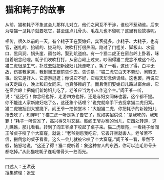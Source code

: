 # 猫和耗子的故事

从前，猫和耗子不象这会儿那样儿对立，他们之间互不干涉，谁也不惹动谁。后来为啥猫一见耗子就要吃它，甚至连点儿骨头、毛茬儿也不留呢？这里有段故事呢。

相传，很久以前的一天，有个耗子正在娶媳妇，宾客挺多。小耗子、大耗子，也有官，送礼的、抬轿的、拢马的，吹吹打打很热闹。路过了门槛关、脚板山、水瓮口、黑风洞、锅头崖、窗台岭，娶到炕道府。有一个猫二虎正在窗台岭上卧着，眯缝着眼念经哩。耗子们吹吹打打，从窗台岭上过来，吵闹得猫二虎念不成这个经。猫二虎很是生气，扑过去就把新媳妇儿抢走吃了。耗子一看，这还了得，白平无故，伤害我家亲，我到阎王跟前告你去。告词是：“猫二虎它白天不劳动，闲暇无事。说它是好人，它游游逛逛；你说它不好，它每天却念佛诵经。这也罢，再说它白天走四方，晚上和妇女同床，也真够赖的了。而且俺们娶媳妇儿路过窗台岭，它在窗台岭上把俺们新媳妇儿吃了。老爷应当为小人作这个主。”阎王爷一听，说：“这还行！你念经也好，走游四方也好，还是与妇女同床也罢，这个都不提。你不能连人家新媳妇吃了么，这还象个话哩？”说完就命手下去捉拿猫二虎归案。猫二虎被捆到大堂跪下，阎王爷一拍惊堂木：“大胆猫二虎，你把耗子的新媳妇儿抢去吃了，知罪吗”？猫二虎一听是耗子告它了，就如实招供说：“是我吃的，我知罪！“耗子一听告准了，高兴得又叫又跳。趁阎王爷办案的当儿，它四处转游，这儿瞧瞧，那儿看看。转到了阎王爷桌下咬起了桌子来。猫二虎眼亮，一看耗子给阎王爷桌子咬了个大窟窿，就说：“老爷别怨我吃它，它丟开空就害人。老爷若不信，搬倒您的桌子看看，这么一会儿就被它咬了个大窟窿。”阎王爷一看，果然不假，恼怒地说，“这还了得！猫二虎听着：象这种害人的东西，你可以连毛带骨头都吃掉。”从此猫吃耗子连毛带骨头一扫而光。

---

口述人：王洪茂  
搜集整理：张昱
